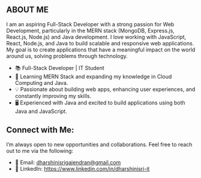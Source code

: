  
## ABOUT ME 

   I am an aspiring Full-Stack Developer with a strong passion for Web Development, particularly in the MERN stack (MongoDB, Express.js, React.js, Node.js) and Java development. I love working with JavaScript, React, Node.js, and Java to build scalable and responsive web applications. My goal is to create applications that have a meaningful impact on the world around us, solving problems through technology.

- 📚 Full-Stack Developer | IT Student
- 🌱 Learning MERN Stack and expanding my knowledge in Cloud Computing and Java.
- 💡 Passionate about building web apps, enhancing user experiences, and constantly improving my skills.
- 🖥️ Experienced with Java and excited to build applications using both Java and JavaScript.

## Connect with Me:

 I’m always open to new opportunities and collaborations. Feel free to reach out to me via the following:
- 📧 Email: dharshinisrigajendran@gmail.com
- 💼 LinkedIn: https://www.linkedin.com/in/dharshinisri-it
<!--
**Dharshinisri-G/Dharshinisri-G** is a ✨ _special_ ✨ repository because its `README.md` (this file) appears on your GitHub profile.

Here are some ideas to get you started:

- 🔭 I’m currently working on ...
- 🌱 I’m currently learning ...
- 👯 I’m looking to collaborate on ...
- 🤔 I’m looking for help with ...
- 💬 Ask me about ...
- 📫 How to reach me: ...
- 😄 Pronouns: ...
- ⚡ Fun fact: ...
-->
